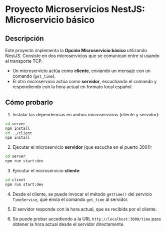 # Proyecto Microservicios NestJS: Microservicio básico

## Descripción

Este proyecto implementa la **Opción Microservicio básico** utilizando NestJS. Consiste en dos microservicios que se comunican entre sí usando el transporte TCP.

- Un microservicio actúa como **cliente**, enviando un mensaje con un comando (`get_time`).
- El otro microservicio actúa como **servidor**, escuchando el comando y respondiendo con la hora actual en formato local español.

## Cómo probarlo

1. Instalar las dependencias en ambos microservicios (cliente y servidor):

```bash
cd server
npm install
cd ../client
npm install
```

2. Ejecutar el microservicio **servidor** (que escucha en el puerto 3001):

```bash
cd server
npm run start:dev
```

3. Ejecutar el microservicio **cliente**:

```bash
cd client
npm run start:dev
```

4. Desde el cliente, se puede invocar el método `getTime()` del servicio `TimeService`, que envía el comando `get_time` al servidor.

5. El servidor responde con la hora actual, que es recibida por el cliente.

6. Se puede probar accediendo a la URL `http://localhost:3000/time` para obtener la hora actual desde el servidor directamente.
